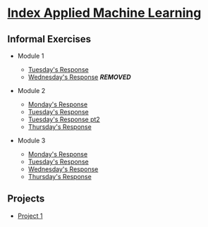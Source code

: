 # [Index Applied Machine Learning](https://elizabethsdata.github.io/data310/)
## Informal Exercises
- Module 1
    - [Tuesday's Response](Week1/tues1.md)
    - [Wednesday's Response](Week1/wed1.md)
    ***REMOVED***
  
- Module 2
    - [Monday's Response](https://johnkwillis.github.io/data310/monday2.html)
    - [Tuesday's Response](Week2/tues2.md)
    - [Tuesday's Response pt2](Week2/tues2pt2.md)
    - [Thursday's Response](Week2/thurs2.md)
- Module 3
    - [Monday's Response](Week3/mon3.md)
    - [Tuesday's Response](Week3/tues3.md)
    - [Wednesday's Response](Week3/wed3.md)
    - [Thursday's Response](Week3/thurs3.md)
## Projects

- [Project 1](Projects/Project1/proj1.md)
